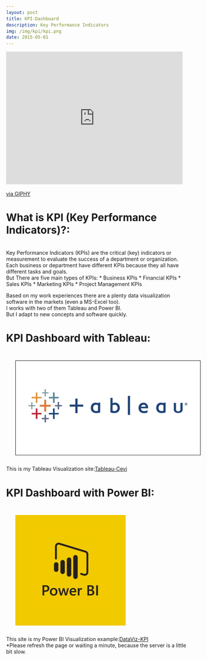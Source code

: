 ```yaml
---
layout: post
title: KPI-Dashboard
description: Key Performance Indicators
img: /img/kpi/kpi.png
date: 2015-05-01
---
```


<iframe src="https://giphy.com/embed/3oKIPEqDGUULpEU0aQ" width="480" height="360" frameBorder="0" class="giphy-embed" allowFullScreen></iframe><p><a href="https://giphy.com/gifs/cartoon-character-2d-3oKIPEqDGUULpEU0aQ">via GIPHY</a></p>


# What is KPI (Key Performance Indicators)?:
<Br>
Key Performance Indicators (KPIs) are the critical (key) indicators or measurement to evaluate the success of a department or organization.
<Br>
Each business or department have different KPIs because they all have different tasks and goals. 
<Br>
But There are five main types of KPIs:
* Business KPIs
* Financial KPIs
* Sales KPIs
* Marketing KPIs
* Project Management KPIs


Based on my work experiences there are a plenty data visualization software in the markets (even a MS-Excel too). 
<Br>
I works with two of them Tableau and Power BI.
<Br>
But I adapt to new concepts and software quickly.


# KPI Dashboard with Tableau:
 <img class="col one right" src="/img/tableau/tableau.jpg" style="padding:25px">
<Br>
 This is my Tableau Visualization site:<a href="https://public.tableau.com/profile/cevi.herdian#!/">Tableau-Cevi</a>
 
 
 
 # KPI Dashboard with Power BI:
 <img class="col one right" src="/img/powerbi/powerbi.png" style="padding:25px">
<Br>
 This site is my Power BI Visualization example:<a href="https://itsmecevi.github.io/dataviz-kpi/">DataViz-KPI</a>
 <Br>
 *Please refresh the page or waiting a minute, because the server is a little bit slow.
 
